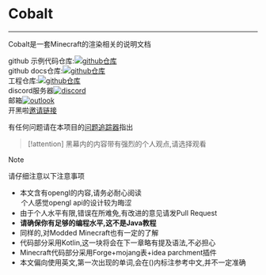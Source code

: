 # Cobalt
---

Cobalt是一套Minecraft的渲染相关的说明文档

github 示例代码仓库:[![github仓库](https://shields.io/badge/github-Cobalt-blue?logo=Github&style=for-the-badge)](https://github.com/zomb-676/Cobalt)  
github docs仓库:[![github仓库](https://shields.io/badge/github-CobaltDocs-blue?logo=Github&style=for-the-badge)](https://github.com/zomb-676/CobaltDocs)  
工程仓库:[![github仓库](https://shields.io/badge/github-Cobalt-blue?logo=Github&style=for-the-badge)](https://github.com/zomb-676/CobaltDocs)  
discord服务器[![discord](https://shields.io/badge/DiscordServer-Rua-purple?logo=Discord&style=for-the-badge)](https://discord.gg/V4jmpZ2rMX)  
邮箱[![outlook](https://shields.io/badge/outlook-zomb_676-pink?logo=MicrosoftOutlook&style=for-the-badge)](mailto:zomb_676@outlook.com)  
开黑啦[邀请链接](https://kaihei.co/aesHF6)

有任何问题请在本项目的[问题追踪器](https://github.com/zomb-676/CobaltDocs/issues)指出  

> [!attention]
> 黑幕内的内容带有强烈的个人观点,请选择观看

> [!note]
> 请仔细注意以下注意事项
> * 本文含有opengl的内容,请务必耐心阅读 <option>个人感觉opengl api的设计较为晦涩</option>
> * 由于个人水平有限,错误在所难免,有改进的意见请发Pull Request  
> * **请确保你有足够的编程水平,这不是Java教程**  
> * 同样的,对Modded Minecraft也有一定的了解  
> * 代码部分采用Kotlin,这一块将会在下一章略有提及语法,不必担心  
> * Minecraft代码部分采用Forge+mojang表+idea parchment插件  
> * 本文偏向使用英文,第一次出现的单词,会在()内标注参考中文,并不一定准确